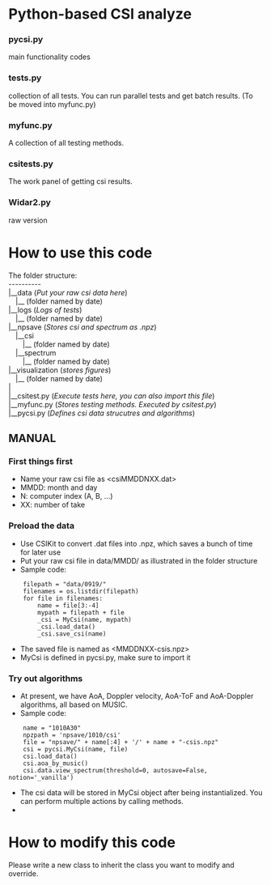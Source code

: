 # Python-based CSI analyze

### pycsi.py
main functionality codes

### tests.py
collection of all tests. You can run parallel tests and get batch results. (To be moved into myfunc.py)

### myfunc.py
A collection of all testing methods.

### csitests.py
The work panel of getting csi results.

### Widar2.py
raw version

# How to use this code
The folder structure:<br>
----------<br>
|\_\_data (_Put your raw csi data here_)<br>
&ensp;&ensp;|\_\_ (folder named by date)<br>
|\_\_logs (_Logs of tests_)<br>
&ensp;&ensp;|\_\_ (folder named by date)<br>
|\_\_npsave (_Stores csi and spectrum as .npz_)<br>
&ensp;&ensp;|\_\_csi<br>
&ensp;&ensp;&ensp;&ensp;|\_\_ (folder named by date)<br>
&ensp;&ensp;|\_\_spectrum<br>
&ensp;&ensp;&ensp;&ensp;|\_\_ (folder named by date)<br>
|\_\_visualization (_stores figures_)<br>
&ensp;&ensp;|\_\_ (folder named by date)<br>
|  
|\_\_csitest.py (_Execute tests here, you can also import this file_)<br>
|\_\_myfunc.py (_Stores testing methods. Executed by csitest.py_)<br>
|\_\_pycsi.py (_Defines csi data strucutres and algorithms_)<br>

## MANUAL
### First things first
- Name your raw csi file as <csiMMDDNXX.dat>
- MMDD: month and day
- N: computer index (A, B, ...)
- XX: number of take

### Preload the data
- Use CSIKit to convert .dat files into .npz, which saves a bunch of time for later use
- Put your raw csi file in data/MMDD/ as illustrated in the folder structure
- Sample code:

```
    filepath = "data/0919/"
    filenames = os.listdir(filepath)
    for file in filenames:
        name = file[3:-4]
        mypath = filepath + file
        _csi = MyCsi(name, mypath)
        _csi.load_data()
        _csi.save_csi(name)
```
- The saved file is named as <MMDDNXX-csis.npz>
- MyCsi is defined in pycsi.py, make sure to import it

### Try out algorithms
- At present, we have AoA, Doppler velocity, AoA-ToF and AoA-Doppler algorithms, all based on MUSIC.
- Sample code:

```
    name = "1010A30"
    npzpath = 'npsave/1010/csi'
    file = "npsave/" + name[:4] + '/' + name + "-csis.npz"
    csi = pycsi.MyCsi(name, file)
    csi.load_data()
    csi.aoa_by_music()
    csi.data.view_spectrum(threshold=0, autosave=False, notion='_vanilla')
```
- The csi data will be stored in MyCsi object after being instantialized. You can perform multiple actions by calling methods.
- 

# How to modify this code
Please write a new class to inherit the class you want to modify and override.<br>
